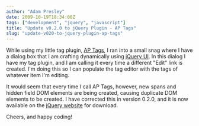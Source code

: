 ```yaml
---
author: "Adam Presley"
date: 2009-10-19T18:34:00Z
tags: ["development", "jquery", "javascript"]
title: "Update v0.2.0 to jQuery Plugin - AP Tags"
slug: "update-v020-to-jquery-plugin-ap-tags"
---
```


While using my little tag plugin, [AP Tags](http://plugins.jquery.com/project/aptags), I ran into a small snag
where I have a dialog box that I am crafting dynamically using [jQuery
UI](http://jqueryui.com/). In this dialog I have my tag plugin, and I am calling it every
time a different "Edit" link is created. I'm doing this so I can
populate the tag editor with the tags of whatever item I'm editing.

It would seem that every time I call AP Tags, however, new spans and
hidden field DOM elements are being created, causing duplicate DOM
elements to be created. I have corrected this in version 0.2.0, and it
is now available on the [jQuery website](http://plugins.jquery.com/project/aptags) for download.

Cheers, and happy coding!
